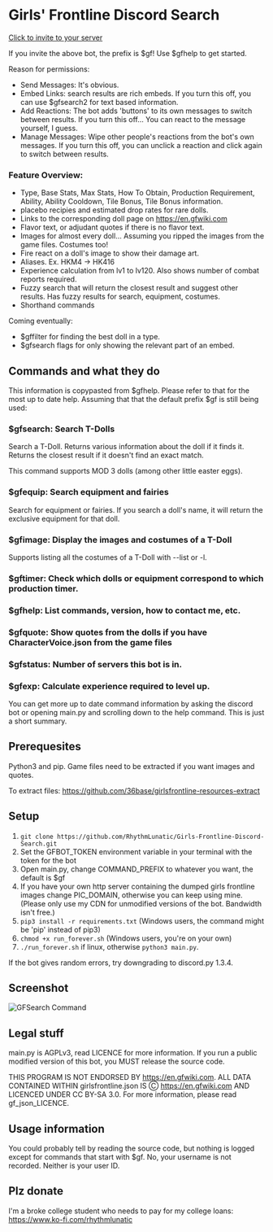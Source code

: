 # Girls' Frontline Discord Search
[Click to invite to your server](https://discordapp.com/oauth2/authorize?client_id=351447700064960522&scope=bot&permissions=26688)

If you invite the above bot, the prefix is $gf! Use $gfhelp to get started.

Reason for permissions:
- Send Messages: It's obvious.
- Embed Links: search results are rich embeds. If you turn this off, you can use $gfsearch2 for text based information.
- Add Reactions: The bot adds 'buttons' to its own messages to switch between results. If you turn this off... You can react to the message yourself, I guess.
- Manage Messages: Wipe other people's reactions from the bot's own messages. If you turn this off, you can unclick a reaction and click again to switch between results.

### Feature Overview:

- Type, Base Stats, Max Stats, How To Obtain, Production Requirement, Ability, Ability Cooldown, Tile Bonus, Tile Bonus information.
- placebo recipies and estimated drop rates for rare dolls.
- Links to the corresponding doll page on https://en.gfwiki.com
- Flavor text, or adjudant quotes if there is no flavor text.
- Images for almost every doll... Assuming you ripped the images from the game files. Costumes too!
- Fire react on a doll's image to show their damage art.
- Aliases. Ex. HKM4 -> HK416
- Experience calculation from lv1 to lv120. Also shows number of combat reports required.
- Fuzzy search that will return the closest result and suggest other results. Has fuzzy results for search, equipment, costumes.
- Shorthand commands

Coming eventually:
- $gffilter for finding the best doll in a type.
- $gfsearch flags for only showing the relevant part of an embed.

## Commands and what they do
This information is copypasted from $gfhelp. Please refer to that for the most up to date help.
Assuming that that the default prefix $gf is still being used:
### $gfsearch: Search T-Dolls
Search a T-Doll. Returns various information about the doll if it finds it. Returns the closest result if it doesn't find an exact match.

This command supports MOD 3 dolls (among other little easter eggs).
### $gfequip: Search equipment and fairies
Search for equipment or fairies. If you search a doll's name, it will return the exclusive equipment for that doll.

### $gfimage: Display the images and costumes of a T-Doll
Supports listing all the costumes of a T-Doll with --list or -l.

### $gftimer: Check which dolls or equipment correspond to which production timer.
### $gfhelp: List commands, version, how to contact me, etc.
### $gfquote: Show quotes from the dolls if you have CharacterVoice.json from the game files
### $gfstatus: Number of servers this bot is in.
### $gfexp: Calculate experience required to level up.

You can get more up to date command information by asking the discord bot or opening main.py and scrolling down to the help command. This is just a short summary.

## Prerequesites
Python3 and pip. Game files need to be extracted if you want images and quotes.

To extract files: https://github.com/36base/girlsfrontline-resources-extract

## Setup
1. `git clone https://github.com/RhythmLunatic/Girls-Frontline-Discord-Search.git`
2. Set the GFBOT_TOKEN environment variable in your terminal with the token for the bot
3. Open main.py, change COMMAND_PREFIX to whatever you want, the default is $gf
4. If you have your own http server containing the dumped girls frontline images change PIC_DOMAIN, otherwise you can keep using mine. (Please only use my CDN for unmodified versions of the bot. Bandwidth isn't free.)
5. `pip3 install -r requirements.txt` (Windows users, the command might be 'pip' instead of pip3)
6. `chmod +x run_forever.sh` (Windows users, you're on your own)
7. `./run_forever.sh` if linux, otherwise `python3 main.py`.

If the bot gives random errors, try downgrading to discord.py 1.3.4.


## Screenshot
![GFSearch Command](https://i.imgur.com/QAkHNF5.png)

## Legal stuff
main.py is AGPLv3, read LICENCE for more information. If you run a public modified version of this bot, you MUST release the source code.

THIS PROGRAM IS NOT ENDORSED BY https://en.gfwiki.com. ALL DATA CONTAINED WITHIN girlsfrontline.json IS Ⓒ https://en.gfwiki.com AND LICENCED UNDER CC BY-SA 3.0. For more information, please read gf_json_LICENCE.

## Usage information
You could probably tell by reading the source code, but nothing is logged except for commands that start with $gf. No, your username is not recorded. Neither is your user ID.

## Plz donate
I'm a broke college student who needs to pay for my college loans: https://www.ko-fi.com/rhythmlunatic
